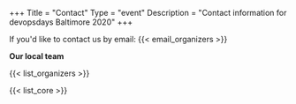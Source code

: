 +++
Title = "Contact"
Type = "event"
Description = "Contact information for devopsdays Baltimore 2020"
+++

If you'd like to contact us by email: {{< email_organizers >}}

**Our local team**

{{< list_organizers >}}


{{< list_core >}}
